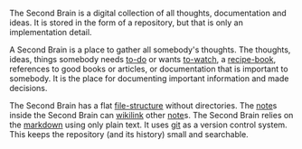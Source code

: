The Second Brain is a digital collection of all thoughts, documentation and ideas.
It is stored in the form of a repository, but that is only an implementation detail.

A Second Brain is a place to gather all somebody's thoughts.
The thoughts, ideas, things somebody needs [to-do](to-do.md) or wants [to-watch](to-watch.md), a [recipe-book](recipe-book.md), references to good books or articles, or documentation that is important to somebody.
It is the place for documenting important information and made decisions.

The Second Brain has a flat [file-structure](file-structure.md) without directories.
The [note](note.md)s inside the Second Brain can [wikilink](wikilink.md) other [note](note.md)s.
The Second Brain relies on the [markdown](markdown.md) using only plain text.
It uses [git](git.md) as a version control system.
This keeps the repository (and its history) small and searchable.
